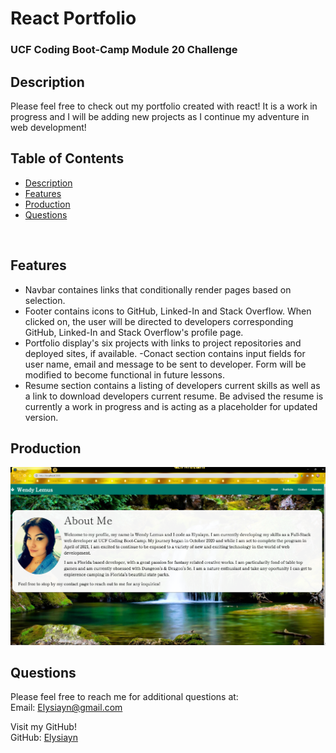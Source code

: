 # React Portfolio

### UCF Coding Boot-Camp Module 20 Challenge

## Description

Please feel free to check out my portfolio created with react! It is a work in progress and I will be adding new projects as I continue my adventure in web development! 

## Table of Contents

- [Description](#Description)
- [Features](#Features)
- [Production](#Production)
- [Questions](#Questions)

<br>

## Features

- Navbar containes links that conditionally render pages based on selection. 
- Footer contains icons to GitHub, Linked-In and Stack Overflow. When clicked on, the user will be directed to developers corresponding GitHub, Linked-In and Stack Overflow's profile page.
- Portfolio display's six projects with links to project repositories and deployed sites, if available.
-Conact section contains input fields for user name, email and message to be sent to developer. Form will be modified to become functional in future lessons. 
- Resume section contains a listing of developers current skills as well as a link to download developers current resume. Be advised the resume is currently a work in progress and is acting as a placeholder for updated version. 

## Production

[![Wendy-Lemus](/src/assets/images/screenshot.png)](https://elysiayn.github.io/wendy-lemus/)

## Questions

Please feel free to reach me for additional questions at:
<br>
Email: Elysiayn@gmail.com 

Visit my GitHub!
<br>
GitHub: [Elysiayn](https://github.com/Elysiayn)
